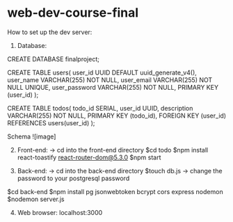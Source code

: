 # web-dev-course-final

How to set up the dev server:

1. Database:

CREATE DATABASE finalproject;

CREATE TABLE users(
  user_id UUID DEFAULT uuid_generate_v4(),
  user_name VARCHAR(255) NOT NULL,
  user_email VARCHAR(255) NOT NULL UNIQUE,
  user_password VARCHAR(255) NOT NULL,
  PRIMARY KEY (user_id)
);

CREATE TABLE todos(
  todo_id SERIAL,
  user_id UUID,
  description VARCHAR(255) NOT NULL,
  PRIMARY KEY (todo_id),
  FOREIGN KEY (user_id) REFERENCES users(user_id)
);

Schema 
![image]

2. Front-end:
-> cd into the front-end directory
$cd todo
$npm install react-toastify react-router-dom@5.3.0
$npm start

3. Back-end:
-> cd into the back-end directory
$touch db.js
-> change the password to your postgresql password

$cd back-end
$npm install pg jsonwebtoken bcrypt cors express nodemon
$nodemon server.js

4. Web browser:
localhost:3000

